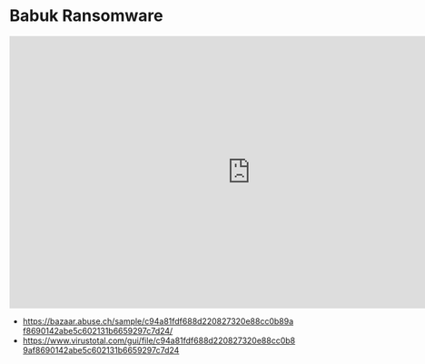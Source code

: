 # Babuk Ransomware

<iframe width="848" height="480" src="https://www.youtube.com/embed/_xWh50845LU" title="YouTube video player" frameborder="0" allow="accelerometer; autoplay; clipboard-write; encrypted-media; gyroscope; picture-in-picture" allowfullscreen></iframe>

* https://bazaar.abuse.ch/sample/c94a81fdf688d220827320e88cc0b89af8690142abe5c602131b6659297c7d24/
* https://www.virustotal.com/gui/file/c94a81fdf688d220827320e88cc0b89af8690142abe5c602131b6659297c7d24

